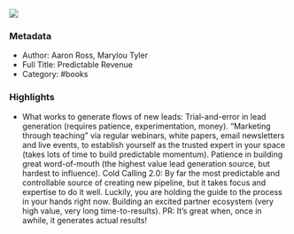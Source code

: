 

![](https://images-na.ssl-images-amazon.com/images/I/41YgQugl6IL._SL2000_.jpg)

### Metadata

- Author: Aaron Ross, Marylou Tyler
- Full Title: Predictable Revenue
- Category: #books

### Highlights

- What works to generate flows of new leads: Trial-and-error in lead generation (requires patience, experimentation, money). “Marketing through teaching” via regular webinars, white papers, email newsletters and live events, to establish yourself as the trusted expert in your space (takes lots of time to build predictable momentum). Patience in building great word-of-mouth (the highest value lead generation source, but hardest to influence). Cold Calling 2.0: By far the most predictable and controllable source of creating new pipeline, but it takes focus and expertise to do it well. Luckily, you are holding the guide to the process in your hands right now. Building an excited partner ecosystem (very high value, very long time-to-results). PR: It’s great when, once in awhile, it generates actual results!
